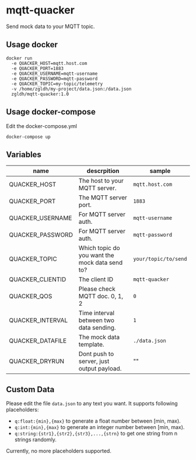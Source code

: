 # mqtt-quacker

Send mock data to your MQTT topic.

## Usage docker
```
docker run 
  -e QUACKER_HOST=mqtt.host.com 
  -e QUACKER_PORT=1883 
  -e QUACKER_USERNAME=mqtt-username 
  -e QUACKER_PASSWORD=mqtt-password 
  -e QUACKER_TOPIC=my-topic/telemetry 
  -v /home/zgldh/my-project/data.json:/data.json 
  zgldh/mqtt-quacker:1.0
```

## Usage docker-compose

Edit the docker-compose.yml  
```
docker-compose up 
```


## Variables

name| descrpition | sample
----|-------------|---------
QUACKER_HOST| The host to your MQTT server. | `mqtt.host.com`
QUACKER_PORT| The MQTT server port. |`1883`
QUACKER_USERNAME| For MQTT server auth. |`mqtt-username`
QUACKER_PASSWORD| For MQTT server auth. |`mqtt-password`
QUACKER_TOPIC| Which topic do you want the mock data send to? |`your/topic/to/send`
QUACKER_CLIENTID| The client ID |`mqtt-quacker`
QUACKER_QOS| Please check MQTT doc. 0, 1, 2 |`0`
QUACKER_INTERVAL| Time interval between two data sending. |`1`
QUACKER_DATAFILE| The mock data template. |`./data.json`
QUACKER_DRYRUN| Dont push to server, just output payload. |""

## Custom Data
Please edit the file `data.json` to any text you want. It supports following placeholders:
- `q:float:{min},{max}` to generate a float number between [min, max).
- `q:int:{min},{max}` to generate an integer number between [min, max).
- `q:string:{str1},{str2},{str3},...,{strn}` to get one string from n strings randomly.

Currently, no more placeholders supported.

